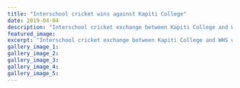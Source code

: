 ```yaml
---
title: "Interschool cricket wins against Kapiti College"
date: 2019-04-04
description: "Interschool cricket exchange between Kapiti College and WHS went well on Tuesday April 2nd..."
featured_image: 
excerpt: "Interschool cricket exchange between Kapiti College and WHS went well on Tuesday April 2nd."
gallery_image_1: 
gallery_image_2: 
gallery_image_3: 
gallery_image_4: 
gallery_image_5: 
---
```

